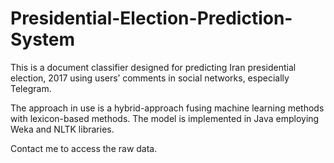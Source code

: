 # Presidential-Election-Prediction-System

This is a document classifier designed for predicting Iran presidential election, 2017 using users’ comments in social networks, especially Telegram.

The approach in use is a hybrid-approach fusing machine learning methods with lexicon-based methods. The model is implemented in Java employing Weka and NLTK libraries.

Contact me to access the raw data.
